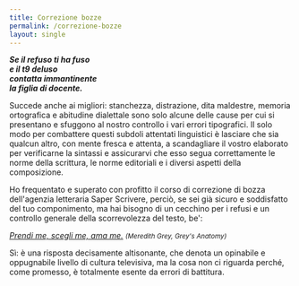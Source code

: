 ```yaml
---
title: Correzione bozze
permalink: /correzione-bozze
layout: single
---
```


<strong><em>Se il refuso ti ha fuso<br/>
e il t9 deluso<br/>
contatta immantinente<br/>
la figlia di docente.</em></strong>

Succede anche ai migliori: stanchezza, distrazione, dita maldestre, memoria
ortografica e abitudine dialettale sono solo alcune delle cause per cui si
presentano e sfuggono al nostro controllo i vari errori tipografici. Il solo
modo per combattere questi subdoli attentati linguistici è lasciare che sia
qualcun altro, con mente fresca e attenta, a scandagliare il vostro elaborato
per verificarne la sintassi e assicurarvi che esso segua correttamente le norme
della scrittura, le norme editoriali e i diversi aspetti della composizione.

Ho frequentato e superato con profitto il corso di correzione di bozza dell'agenzia
letteraria Saper Scrivere, perciò, se sei già sicuro e soddisfatto del tuo componimento, 
ma hai bisogno di un cecchino per i refusi e un controllo generale della scorrevolezza 
del testo, be':

*[Prendi me, scegli me, ama me.](contatti)* <small><em>(Meredith Grey, Grey's Anatomy)</em></small>

Sì: è  una risposta decisamente altisonante, che denota un opinabile e
oppugnabile livello di cultura televisiva, ma la cosa non ci riguarda perché,
come promesso, è totalmente esente da errori di battitura.
